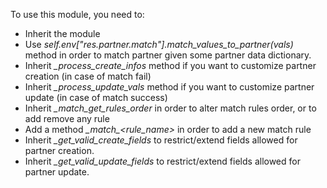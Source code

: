 To use this module, you need to:

- Inherit the module
- Use *self.env\["res.partner.match"\].match_values_to_partner(vals)*
  method in order to match partner given some partner data dictionary.
- Inherit *\_process_create_infos* method if you want to customize
  partner creation (in case of match fail)
- Inherit *\_process_update_vals* method if you want to customize
  partner update (in case of match success)
- Inherit *\_match_get_rules_order* in order to alter match rules order,
  or to add remove any rule
- Add a method *\_match\_\<rule_name\>* in order to add a new match rule
- Inherit *\_get_valid_create_fields* to restrict/extend fields allowed
  for partner creation.
- Inherit *\_get_valid_update_fields* to restrict/extend fields allowed
  for partner update.
